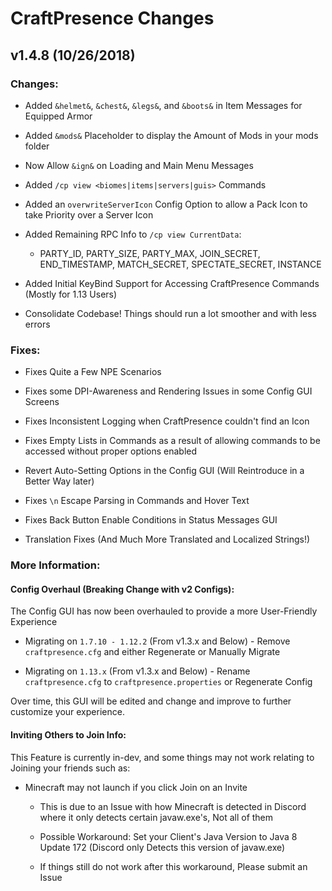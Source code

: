 # CraftPresence Changes

## v1.4.8 (10/26/2018)

### Changes:

* Added `&helmet&`, `&chest&`, `&legs&`, and `&boots&` in Item Messages for Equipped Armor

* Added `&mods&` Placeholder to display the Amount of Mods in your mods folder

* Now Allow `&ign&` on Loading and Main Menu Messages

* Added `/cp view <biomes|items|servers|guis>` Commands

* Added an `overwriteServerIcon` Config Option to allow a Pack Icon to take Priority over a Server Icon

* Added Remaining RPC Info to `/cp view CurrentData`:

  * PARTY_ID, PARTY_SIZE, PARTY_MAX, JOIN_SECRET, END_TIMESTAMP, MATCH_SECRET, SPECTATE_SECRET, INSTANCE

* Added Initial KeyBind Support for Accessing CraftPresence Commands (Mostly for 1.13 Users)

* Consolidate Codebase! Things should run a lot smoother and with less errors

### Fixes:

* Fixes Quite a Few NPE Scenarios

* Fixes some DPI-Awareness and Rendering Issues in some Config GUI Screens

* Fixes Inconsistent Logging when CraftPresence couldn't find an Icon

* Fixes Empty Lists in Commands as a result of allowing commands to be accessed without proper options enabled

* Revert Auto-Setting Options in the Config GUI (Will Reintroduce in a Better Way later)

* Fixes `\n` Escape Parsing in Commands and Hover Text

* Fixes Back Button Enable Conditions in Status Messages GUI

* Translation Fixes (And Much More Translated and Localized Strings!)

### More Information:

#### Config Overhaul (Breaking Change with v2 Configs):

The Config GUI has now been overhauled to provide a more User-Friendly Experience

* Migrating on `1.7.10 - 1.12.2` (From v1.3.x and Below) - Remove `craftpresence.cfg` and either Regenerate or Manually Migrate

* Migrating on `1.13.x` (From v1.3.x and Below) - Rename `craftpresence.cfg` to `craftpresence.properties` or Regenerate Config

Over time, this GUI will be edited and change and improve to further customize your experience.

#### Inviting Others to Join Info:

This Feature is currently in-dev, and some things may not work relating to Joining your friends such as:

* Minecraft may not launch if you click Join on an Invite

    * This is due to an Issue with how Minecraft is detected in Discord where it only detects certain javaw.exe's, Not all of them

    * Possible Workaround: Set your Client's Java Version to Java 8 Update 172 (Discord only Detects this version of javaw.exe)

    * If things still do not work after this workaround, Please submit an Issue
